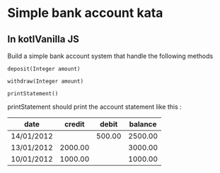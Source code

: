 # Simple bank account kata

## In kotlVanilla JS

Build a simple bank account system that handle the following methods

```deposit(Integer amount)```

```withdraw(Integer amount)```

```printStatement()```

printStatement should print the account statement like this : 
 
| date | credit | debit | balance |
| ---- | ------ | ----- | ------- |
| 14/01/2012 | | 500.00 | 2500.00 |
| 13/01/2012 | 2000.00 | | 3000.00 |
| 10/01/2012 | 1000.00 | | 1000.00 |

